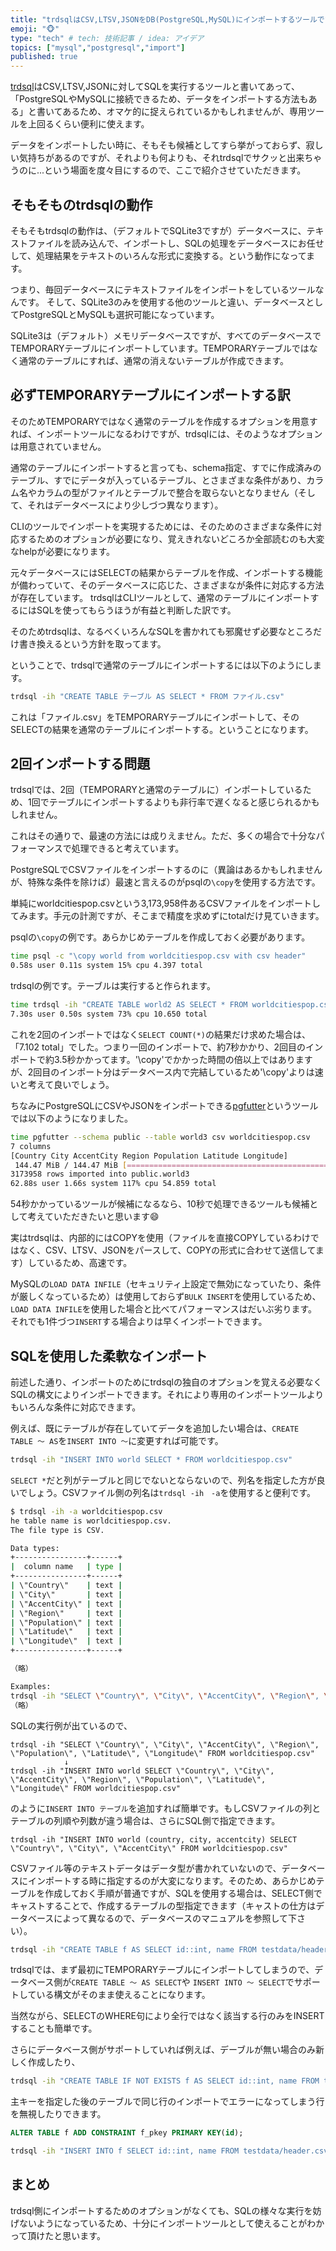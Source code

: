 ```yaml
---
title: "trdsqlはCSV,LTSV,JSONをDB(PostgreSQL,MySQL)にインポートするツールです"
emoji: "🐵"
type: "tech" # tech: 技術記事 / idea: アイデア
topics: ["mysql","postgresql","import"]
published: true
---
```

[trdsql](https://github.com/noborus/trdsql)はCSV,LTSV,JSONに対してSQLを実行するツールと書いてあって、「PostgreSQLやMySQLに接続できるため、データをインポートする方法もある」と書いてあるため、オマケ的に捉えられているかもしれませんが、専用ツールを上回るくらい便利に使えます。

データをインポートしたい時に、そもそも候補としてすら挙がっておらず、寂しい気持ちがあるのですが、それよりも何よりも、それtrdsqlでサクッと出来ちゃうのに...という場面を度々目にするので、ここで紹介させていただきます。

## そもそものtrdsqlの動作

そもそもtrdsqlの動作は、（デフォルトでSQLite3ですが）データベースに、テキストファイルを読み込んで、インポートし、SQLの処理をデータベースにお任せして、処理結果をテキストのいろんな形式に変換する。という動作になってます。

つまり、毎回データベースにテキストファイルをインポートをしているツールなんです。
そして、SQLite3のみを使用する他のツールと違い、データベースとしてPostgreSQLとMySQLも選択可能になっています。

SQLite3は（デフォルト）メモリデータベースですが、すべてのデータベースでTEMPORARYテーブルにインポートしています。TEMPORARYテーブルではなく通常のテーブルにすれば、通常の消えないテーブルが作成できます。

## 必ずTEMPORARYテーブルにインポートする訳

そのためTEMPORARYではなく通常のテーブルを作成するオプションを用意すれば、インポートツールになるわけですが、trdsqlには、そのようなオプションは用意されていません。

通常のテーブルにインポートすると言っても、schema指定、すでに作成済みのテーブル、すでにデータが入っているテーブル、とさまざまな条件があり、カラム名やカラムの型がファイルとテーブルで整合を取らないとなりません（そして、それはデータベースにより少しづつ異なります）。

CLIのツールでインポートを実現するためには、そのためのさまざまな条件に対応するためのオプションが必要になり、覚えきれないどころか全部読むのも大変なhelpが必要になります。

元々データベースにはSELECTの結果からテーブルを作成、インポートする機能が備わっていて、そのデータベースに応じた、さまざまなが条件に対応する方法が存在しています。
trdsqlはCLIツールとして、通常のテーブルにインポートするにはSQLを使ってもらうほうが有益と判断した訳です。

そのためtrdsqlは、なるべくいろんなSQLを書かれても邪魔せず必要なところだけ書き換えるという方針を取ってます。

ということで、trdsqlで通常のテーブルにインポートするには以下のようにします。

```sh
trdsql -ih "CREATE TABLE テーブル AS SELECT * FROM ファイル.csv"
```

これは「ファイル.csv」をTEMPORARYテーブルにインポートして、そのSELECTの結果を通常のテーブルにインポートする。ということになります。

## 2回インポートする問題

trdsqlでは、2回（TEMPORARYと通常のテーブルに）インポートしているため、1回でテーブルにインポートするよりも非行率で遅くなると感じられるかもしれません。

これはその通りで、最速の方法には成りえません。ただ、多くの場合で十分なパフォーマンスで処理できると考えています。

PostgreSQLでCSVファイルをインポートするのに（異論はあるかもしれませんが、特殊な条件を除けば）最速と言えるのがpsqlの`\copy`を使用する方法です。

単純にworldcitiespop.csvという3,173,958件あるCSVファイルをインポートしてみます。手元の計測ですが、そこまで精度を求めずにtotalだけ見ていきます。

psqlの`\copy`の例です。あらかじめテーブルを作成しておく必要があります。

```sh
time psql -c "\copy world from worldcitiespop.csv with csv header"
0.58s user 0.11s system 15% cpu 4.397 total
```

trdsqlの例です。テーブルは実行すると作られます。

```sh
time trdsql -ih "CREATE TABLE world2 AS SELECT * FROM worldcitiespop.csv"
7.30s user 0.50s system 73% cpu 10.650 total
```

これを2回のインポートではなく`SELECT COUNT(*)`の結果だけ求めた場合は、「7.102 total」でした。つまり一回のインポートで、約7秒かかり、2回目のインポートで約3.5秒かかってます。'\copy'でかかった時間の倍以上ではありますが、2回目のインポート分はデータベース内で完結しているため'\copy'よりは速いと考えて良いでしょう。

ちなみにPostgreSQLにCSVやJSONをインポートできる[pgfutter](https://github.com/lukasmartinelli/pgfutter)というツールでは以下のようになりました。

```sh
time pgfutter --schema public --table world3 csv worldcitiespop.csv
7 columns
[Country City AccentCity Region Population Latitude Longitude]
 144.47 MiB / 144.47 MiB [============================================================================================] 100.00% 54s
3173958 rows imported into public.world3
62.88s user 1.66s system 117% cpu 54.859 total
```

54秒かかっているツールが候補になるなら、10秒で処理できるツールも候補として考えていただきたいと思います:smile:

実はtrdsqlは、内部的にはCOPYを使用（ファイルを直接COPYしているわけではなく、CSV、LTSV、JSONをパースして、COPYの形式に合わせて送信してます）しているため、高速です。

MySQLの`LOAD DATA INFILE`（セキュリティ上設定で無効になっていたり、条件が厳しくなっているため）は使用しておらず`BULK INSERT`を使用しているため、`LOAD DATA INFILE`を使用した場合と比べてパフォーマンスはだいぶ劣ります。それでも1件づつ`INSERT`する場合よりは早くインポートできます。

## SQLを使用した柔軟なインポート

前述した通り、インポートのためにtrdsqlの独自のオプションを覚える必要なくSQLの構文によりインポートできます。それにより専用のインポートツールよりもいろんな条件に対応できます。

例えば、既にテーブルが存在していてデータを追加したい場合は、`CREATE TABLE 〜 AS`を`INSERT INTO 〜`に変更すれば可能です。

```sh
trdsql -ih "INSERT INTO world SELECT * FROM worldcitiespop.csv"
```

`SELECT *`だと列がテーブルと同じでないとならないので、列名を指定した方が良いでしょう。CSVファイル側の列名は`trdsql -ih　-a`を使用すると便利です。

```sh
$ trdsql -ih -a worldcitiespop.csv
he table name is worldcitiespop.csv.
The file type is CSV.

Data types:
+----------------+------+
|  column name   | type |
+----------------+------+
| \"Country\"    | text |
| \"City\"       | text |
| \"AccentCity\" | text |
| \"Region\"     | text |
| \"Population\" | text |
| \"Latitude\"   | text |
| \"Longitude\"  | text |
+----------------+------+

（略）

Examples:
trdsql -ih "SELECT \"Country\", \"City\", \"AccentCity\", \"Region\", \"Population\", \"Latitude\", \"Longitude\" FROM worldcitiespop.csv"
（略）
```

SQLの実行例が出ているので、

```
trdsql -ih "SELECT \"Country\", \"City\", \"AccentCity\", \"Region\", \"Population\", \"Latitude\", \"Longitude\" FROM worldcitiespop.csv"
            ↓
trdsql -ih "INSERT INTO world SELECT \"Country\", \"City\", \"AccentCity\", \"Region\", \"Population\", \"Latitude\", \"Longitude\" FROM worldcitiespop.csv"
```

のように`INSERT INTO テーブル`を追加すれば簡単です。もしCSVファイルの列とテーブルの列順や列数が違う場合は、さらにSQL側で指定できます。

```
trdsql -ih "INSERT INTO world (country, city, accentcity) SELECT \"Country\", \"City\", \"AccentCity\" FROM worldcitiespop.csv"
```

CSVファイル等のテキストデータはデータ型が書かれていないので、データベースにインポートする時に指定するのが大変になります。そのため、あらかじめテーブルを作成しておく手順が普通ですが、SQLを使用する場合は、SELECT側でキャストすることで、作成するテーブルの型指定できます（キャストの仕方はデータベースによって異なるので、データベースのマニュアルを参照して下さい）。

```sh
trdsql -ih "CREATE TABLE f AS SELECT id::int, name FROM testdata/header.csv"
```

trdsqlでは、まず最初にTEMPORARYテーブルにインポートしてしまうので、データベース側が`CREATE TABLE 〜 AS SELECT`や `INSERT INTO 〜 SELECT`でサポートしている構文がそのまま使えることになります。

当然ながら、SELECTのWHERE句により全行ではなく該当する行のみをINSERTすることも簡単です。

さらにデータベース側がサポートしていれば例えば、デーブルが無い場合のみ新しく作成したり、

```sh
trdsql -ih "CREATE TABLE IF NOT EXISTS f AS SELECT id::int, name FROM testdata/header.csv"
```

主キーを指定した後のテーブルで同じ行のインポートでエラーになってしまう行を無視したりできます。

```sql
ALTER TABLE f ADD CONSTRAINT f_pkey PRIMARY KEY(id);
```

```sh
trdsql -ih "INSERT INTO f SELECT id::int, name FROM testdata/header.csv ON CONFLICT DO NOTHING"
```

## まとめ

trdsql側にインポートするためのオプションがなくても、SQLの様々な実行を妨げないようになっているため、十分にインポートツールとして使えることがわかって頂けたと思います。
